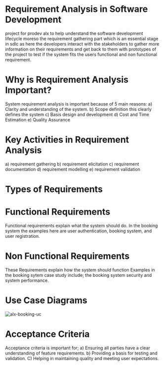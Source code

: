 # Requirement Analysis in Software Development
project for prodev alx to help understand the software development lifecycle moreso the requirement gathering part which is an essential stage in sdlc as here the developers interact with the stakeholders to gather more information on their requirements and get back to them with prototypes of the project to test if the system fits the users functional and non functional requirement.
# Why is Requirement Analysis Important?
System requirement analysis is important because of 5 main reasons: 
a) Clarity and understanding of the system.
b) Scope definition this clearly defines the system
c) Basis design and development
d) Cost and Time Estimation
e) Quality Assurance
# Key Activities in Requirement Analysis
a) requirement gathering
b) requirement elicitation 
c) requirement documentation
d) requirement modelling
e) requirement validation
# Types of Requirements
  # Functional Requirements
  Functional requirements explain what the system should do. In the booking system the examples here are user authentication, booking system, and user registration. 
  # Non Functional Requirements
  These Requirements explain how the system should function
  Examples in the booking sytem case study include; the  booking system security and system performance. 
# Use Case Diagrams
![alx-booking-uc](https://github.com/user-attachments/assets/19d241df-8f3f-4453-84fd-a141a69f70ad)
# Acceptance Criteria 
Acceptance criteria is important for;
a) Ensuring all parties have a clear understanding of feature requirements.
b) Providing a basis for testing and validation.
C) Helping in maintaining quality and meeting user expectations.

